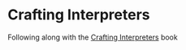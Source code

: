 # Crafting Interpreters
Following along with the [Crafting Interpreters](https://craftinginterpreters.com/) book

